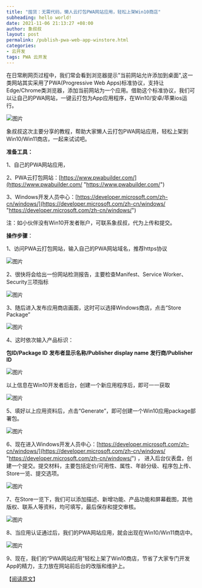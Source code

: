 ```yaml
---
title: "囤货：无需代码，懒人云打包PWA网站应用，轻松上架Win10商店"
subheading: hello world!
date: 2021-11-06 21:13:27 +08:00
author: 象叔叔
layout: post
permalink: /publish-pwa-web-app-winstore.html
categories:
- 云开发
tags: PWA 云开发
---
```


在日常刷网页过程中，我们常会看到浏览器提示"当前网站允许添加到桌面",这一类网站其实采用了PWA(Progressive Web Apps)标准协议，支持让Edge/Chrome类浏览器，添加当前网站为一个应用。借助这个标准协议，我们可以让自己的PWA网站，一键云打包为App应用程序，在Win10/安卓/苹果ios运行。

![图片](https://mmbiz.qpic.cn/mmbiz_jpg/9GCBOx7tR2ibDkqZf6JlZ7jP2PWKVF8T7Q5Egd50wAoGjNGpxroiaq8cib88ghBzIXF7KevTYJsZIbrCscyHkk0JQ/640?wx_fmt=jpeg&tp=webp&wxfrom=5&wx_lazy=1&wx_co=1 "图片")

象叔叔这次主要分享的教程，帮助大家懒人云打包PWA网站应用，轻松上架到Win10/Win11商店，一起来试试吧。

**准备工具：**

1、自己的PWA网站应用，

2、PWA云打包网站：[https://www.pwabuilder.com/](https://www.pwabuilder.com/ "https://www.pwabuilder.com/")

3、Windows开发人员中心：[https://developer.microsoft.com/zh-cn/windows/](https://developer.microsoft.com/zh-cn/windows/ "https://developer.microsoft.com/zh-cn/windows/")

注：如小伙伴没有Win10开发者账户，可联系象叔叔，代为上传和提交。

**操作步骤**：

1、访问PWA云打包网站，输入自己的PWA网站域名，推荐https协议

![图片](https://mmbiz.qpic.cn/mmbiz_jpg/9GCBOx7tR2ibDkqZf6JlZ7jP2PWKVF8T7MiagmxuyDKZud015Xd53EH4rRSFB0hwpeia9oMiaBj0Bn6XJ7mvesd6TQ/640?wx_fmt=jpeg&tp=webp&wxfrom=5&wx_lazy=1&wx_co=1 "图片")

2、很快将会给出一份网站检测报告，主要检查Manifest、Service Worker、Security三项指标

![图片](https://mmbiz.qpic.cn/mmbiz_jpg/9GCBOx7tR2ibDkqZf6JlZ7jP2PWKVF8T7dibdKeG4IDBB61qFSpyiaTkzeMAibW0SynEfialG5kRN8TPaskA3Wg8oOg/640?wx_fmt=jpeg&tp=webp&wxfrom=5&wx_lazy=1&wx_co=1 "图片")

3、随后进入发布应用商店画面，这时可以选择Windows商店，点击“Store Package”

![图片](https://mmbiz.qpic.cn/mmbiz_jpg/9GCBOx7tR2ibDkqZf6JlZ7jP2PWKVF8T763KsfRhwcyxhRiblkff2PHmWkJPfcATLqhbPWuickuaQrq2OEfqZQZ2Q/640?wx_fmt=jpeg&tp=webp&wxfrom=5&wx_lazy=1&wx_co=1 "图片")

4、这时依次输入产品标识：

**包ID/Package ID**
**发布者显示名称/Publisher display name**
**发行商/Publisher ID**

![图片](https://mmbiz.qpic.cn/mmbiz_jpg/9GCBOx7tR2ibDkqZf6JlZ7jP2PWKVF8T71muicPumfeQJxKUm0ks4Vbgv4a1Oxfr0VYZskELFb92PhFibGJIap8Aw/640?wx_fmt=jpeg&tp=webp&wxfrom=5&wx_lazy=1&wx_co=1 "图片")

以上信息在Win10开发者后台，创建一个新应用程序后，即可一一获取

![图片](https://mmbiz.qpic.cn/mmbiz_jpg/9GCBOx7tR2ibDkqZf6JlZ7jP2PWKVF8T73uibvCQwBUib7HFjAM3KypDnYGrdbBfMcicYyEcxTlIz5ccibdYroaW0vg/640?wx_fmt=jpeg&tp=webp&wxfrom=5&wx_lazy=1&wx_co=1 "图片")

5、填好以上应用资料后，点击“Generate”，即可创建一个Win10应用package部署包。

![图片](https://mmbiz.qpic.cn/mmbiz_jpg/9GCBOx7tR2ibDkqZf6JlZ7jP2PWKVF8T7EWEqtG93p8icObw8WqewMe9Fw4F7YiczwLm2sOUuf98Ktb0iauicX3tLmA/640?wx_fmt=jpeg&tp=webp&wxfrom=5&wx_lazy=1&wx_co=1 "图片")

6、现在进入Windows开发人员中心：[https://developer.microsoft.com/zh-cn/windows/](https://developer.microsoft.com/zh-cn/windows/ "https://developer.microsoft.com/zh-cn/windows/") ，
进入后台仪表盘，创建一个提交。提交材料，主要包括定价/可用性、属性、年龄分级、程序包上传、Store一览、提交选项。

![图片](https://mmbiz.qpic.cn/mmbiz_jpg/9GCBOx7tR2ibDkqZf6JlZ7jP2PWKVF8T7BHxMlB5JJIl82FGQnjeTCLp5uBGdcmgIv0akbV5RLA3jPRRpiaf20iaA/640?wx_fmt=jpeg&tp=webp&wxfrom=5&wx_lazy=1&wx_co=1 "图片")

7、在Store一览下，我们可以添加描述、新增功能、产品功能和屏幕截图，其他版权、联系人等资料，均可填写，最后保存和提交审核。

![图片](https://mmbiz.qpic.cn/mmbiz_jpg/9GCBOx7tR2ibDkqZf6JlZ7jP2PWKVF8T7RmOuibChwvuGWPwHsOuME3KOzaxibFWCDkJQjmsE5YV1k3n7ID3Oxt6Q/640?wx_fmt=jpeg&tp=webp&wxfrom=5&wx_lazy=1&wx_co=1 "图片")

8、当应用认证通过后，我们的PWA网站应用，就会出现在Win10/Win11商店中。

![图片](https://mmbiz.qpic.cn/mmbiz_jpg/9GCBOx7tR2ibDkqZf6JlZ7jP2PWKVF8T7HbicDEN7gz3uAE4iadpYWzZlDjyR51vHM7PaCAQTkbRw8bszklezQjaw/640?wx_fmt=jpeg&tp=webp&wxfrom=5&wx_lazy=1&wx_co=1 "图片")

9、现在，我们的“PWA网站应用”轻松上架了Win10商店，节省了大家专门开发App的精力，主力放在网站前后台的改版和维护上。

【[阅读原文](https://mp.weixin.qq.com/s?__biz=MzI4MzA2OTg1Ng==&mid=100003055&idx=2&sn=2b81dc5b6eb061eab5c628b7c1f50682&chksm=6b9110205ce699367503110a154c2cefcaa327c1fe7f45e7f56ba7aa20b32da5f4abff6f081e#rd "阅读原文")】